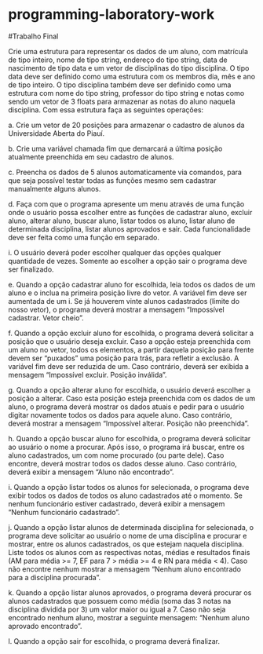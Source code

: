 # programming-laboratory-work

#Trabalho Final

Crie uma estrutura para representar os dados de um aluno, com matrícula de tipo inteiro, nome de tipo string, endereço do tipo string, data de nascimento de tipo data e um vetor de disciplinas do tipo disciplina. O tipo data deve ser definido como uma estrutura com os membros dia, mês e ano de tipo inteiro. O tipo disciplina também deve ser definido como uma estrutura com nome do tipo string, professor do tipo string e notas como sendo um vetor de 3 floats para armazenar as notas do aluno naquela disciplina. Com essa estrutura faça as seguintes operações:

a. Crie um vetor de 20 posições para armazenar o cadastro de alunos da Universidade Aberta do Piauí.

b. Crie uma variável chamada fim que demarcará a última posição atualmente preenchida em seu cadastro de alunos.

c. Preencha os dados de 5 alunos automaticamente via comandos, para que seja possível testar todas as funções mesmo sem cadastrar manualmente alguns alunos.

d. Faça com que o programa apresente um menu através de uma função onde o usuário possa escolher entre as funções de cadastrar aluno, excluir aluno, alterar aluno, buscar aluno, listar todos os aluno, listar aluno de determinada disciplina, listar alunos aprovados e sair. Cada funcionalidade deve ser feita como uma função em separado.

i. O usuário deverá poder escolher qualquer das opções qualquer quantidade de vezes. Somente ao escolher a opção sair o programa deve ser finalizado.

e. Quando a opção cadastrar aluno for escolhida, leia todos os dados de um aluno e o inclua na primeira posição livre do vetor. A variável fim deve ser aumentada de um i. Se já houverem vinte alunos cadastrados (limite do nosso vetor), o programa deverá mostrar a mensagem “Impossível cadastrar. Vetor cheio”.

f. Quando a opção excluir aluno for escolhida, o programa deverá solicitar a posição que o usuário deseja excluir. Caso a opção esteja preenchida com um aluno no vetor, todos os elementos, a partir daquela posição para frente devem ser “puxados” uma posição para trás, para refletir a exclusão. A variável fim deve ser reduzida de um. Caso contrário, deverá ser exibida a mensagem “Impossível excluir. Posição inválida”.

g. Quando a opção alterar aluno for escolhida, o usuário deverá escolher a posição a alterar. Caso esta posição esteja preenchida com os dados de um aluno, o programa deverá mostrar os dados atuais e pedir para o usuário digitar novamente todos os dados para aquele aluno. Caso contrário, deverá mostrar a mensagem “Impossível alterar. Posição não preenchida”.

h. Quando a opção buscar aluno for escolhida, o programa deverá solicitar ao usuário o nome a procurar. Após isso, o programa irá buscar, entre os aluno cadastrados, um com nome procurado (ou parte dele). Caso encontre, deverá mostrar todos os dados desse aluno. Caso contrário, deverá exibir a mensagem “Aluno não encontrado”.

i. Quando a opção listar todos os alunos for selecionada, o programa deve exibir todos os dados de todos os aluno cadastrados até o momento. Se nenhum funcionário estiver cadastrado, deverá exibir a mensagem “Nenhum funcionário cadastrado”.

j. Quando a opção listar alunos de determinada disciplina for selecionada, o programa deve solicitar ao usuário o nome de uma disciplina e procurar e mostrar, entre os alunos cadastrados, os que estejam naquela disciplina. Liste todos os alunos com as respectivas notas, médias e resultados finais (AM para média >= 7, EF para 7 > média >= 4 e RN para média < 4). Caso não encontre nenhum mostrar a mensagem “Nenhum aluno encontrado para a disciplina procurada”.

k. Quando a opção listar alunos aprovados, o programa deverá procurar os alunos cadastrados que possuem como média (soma das 3 notas na disciplina dividida por 3) um valor maior ou igual a 7. Caso não seja encontrado nenhum aluno, mostrar a seguinte mensagem: “Nenhum aluno aprovado encontrado”.

l. Quando a opção sair for escolhida, o programa deverá finalizar.
